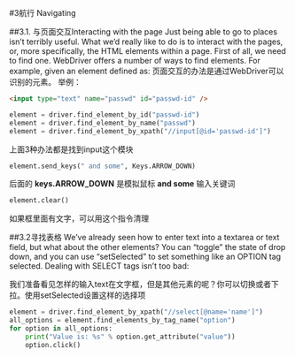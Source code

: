 #3航行 Navigating


##3.1. 与页面交互Interacting with the page
Just being able to go to places isn’t terribly useful.
What we’d really like to do is to interact with the pages,
or, more specifically, the HTML elements within a page. First of all, we need to find one. WebDriver offers a number of ways to find elements. For example, given an element defined as:
页面交互的办法是通过WebDriver可以识别的元素。
举例：
```HTML
<input type="text" name="passwd" id="passwd-id" />
```

```python
element = driver.find_element_by_id("passwd-id")
element = driver.find_element_by_name("passwd")
element = driver.find_element_by_xpath("//input[@id='passwd-id']")
```
上面3种办法都是找到input这个模块

```python
element.send_keys(" and some", Keys.ARROW_DOWN)
```
后面的 **keys.ARROW_DOWN** 是模拟鼠标
**and some** 输入关键词

```python
element.clear()
```
如果框里面有文字，可以用这个指令清理


##3.2寻找表格
We’ve already seen how to enter text into a textarea or text field, but what about the other elements? You can “toggle” the state of drop down, and you can use “setSelected” to set something like an OPTION tag selected. Dealing with SELECT tags isn’t too bad:

我们准备看见怎样的输入text在文字框，但是其他元素的呢？你可以切换或者下拉。使用setSelected设置这样的选择项
```python
element = driver.find_element_by_xpath("//select[@name='name']")
all_options = element.find_elements_by_tag_name("option")
for option in all_options:
    print("Value is: %s" % option.get_attribute("value"))
    option.click()
```
